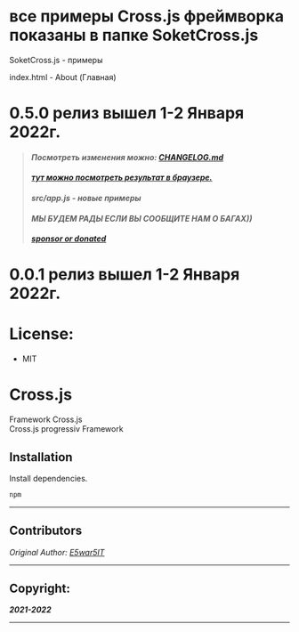 # все примеры Cross.js фреймворка показаны в папке SoketCross.js
<p>SoketCross.js - примеры</p>
<p>index.html - About (Главная)</p>


# 0.5.0 релиз вышел 1-2 Января 2022г.
>#### *<p>Посмотреть изменения можно: [CHANGELOG.md](CHANGELOG.md)</p>*
>#### *[тут можно посмотреть результат в браузере.](https://htmlpreview.github.io/?https://github.com/Framework-Cross-js/Cross.js/blob/main/index.html)*
>#### *src/app.js - новые примеры*
>#### *МЫ БУДЕМ РАДЫ ЕСЛИ ВЫ СООБЩИТЕ НАМ О БАГАХ))*
>#### *[sponsor or donated](https://github.com/sponsors/Framework-Cross-js?preview=true)*

# 0.0.1 релиз вышел 1-2 Января 2022г.
# License:
* MIT

# Cross.js
Framework Cross.js
<br>
Cross.js progressiv Framework

## Installation
Install dependencies.
```bash
npm 
```
___

## Contributors
*Original Author: [E5war5IT](https://github.com/E5war5IT)*

___

## Copyright:
***2021-2022***

___ 
